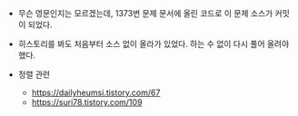 - 무슨 영문인지는 모르겠는데, 1373번 문제 문서에 올린 코드로 이 문제 소스가 커밋이 되었다.
- 히스토리를 봐도 처음부터 소스 없이 올라가 있었다. 하는 수 없이 다시 풀어 올려야 했다.

- 정렬 관련
  - <https://dailyheumsi.tistory.com/67>
  - <https://suri78.tistory.com/109>